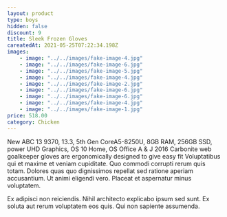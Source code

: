 ```yaml
---
layout: product
type: boys
hidden: false
discount: 9
title: Sleek Frozen Gloves
careatedAt: 2021-05-25T07:22:34.198Z
images:
    - image: "../../images/fake-image-4.jpg"
    - image: "../../images/fake-image-6.jpg"
    - image: "../../images/fake-image-5.jpg"
    - image: "../../images/fake-image-4.jpg"
    - image: "../../images/fake-image-2.jpg"
    - image: "../../images/fake-image-6.jpg"
    - image: "../../images/fake-image-6.jpg"
    - image: "../../images/fake-image-4.jpg"
    - image: "../../images/fake-image-1.jpg"
price: 518.00
category: Chicken
---
```

New ABC 13 9370, 13.3, 5th Gen CoreA5-8250U, 8GB RAM, 256GB SSD, power UHD Graphics, OS 10 Home, OS Office A & J 2016
Carbonite web goalkeeper gloves are ergonomically designed to give easy fit
Voluptatibus qui et maxime et veniam cupiditate. Quo commodi corrupti rerum quis totam. Dolores quas quo dignissimos repellat sed ratione aperiam accusantium. Ut animi eligendi vero. Placeat et aspernatur minus voluptatem.
 Ex adipisci non reiciendis. Nihil architecto explicabo ipsum sed sunt. Ex soluta aut rerum voluptatem eos quis. Qui non sapiente assumenda.
